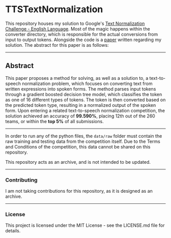 # TTSTextNormalization

This repository houses my solution to Google's [Text Normalization Challenge - English Language](https://www.kaggle.com/c/text-normalization-challenge-english-language). Most of the magic happens within the converter directory, which is responsible for the actual conversions from input to output tokens.
Alongside the code is a [paper](paper.pdf) written regarding my solution. The abstract for this paper is as follows:

---

## Abstract
This paper proposes a method for solving, as well as a solution to, a text-to-speech normalization problem, which focuses on converting text from written expressions into spoken forms. The method parses input tokens through a gradient boosted decision tree model, which classifies the token as one of 16 different types of tokens. The token is then converted based on the predicted token type, resulting in a normalized output of the spoken form. Upon entering a related text-to-speech normalization competition, the solution achieved an accuracy of **99.590\%**, placing 12th out of the 260 teams, or within the **top 5%** of all submissions.

---

In order to run any of the python files, the `data/raw` folder must contain the raw training and testing data from the competition itself. Due to the Terms and Conditions of the competition, this data cannot be shared on this repository.

This repository acts as an archive, and is not intended to be updated.

---

### Contributing
I am not taking contributions for this repository, as it is designed as an archive.

---

### License
This project is licensed under the MIT License - see the LICENSE.md file for details.

